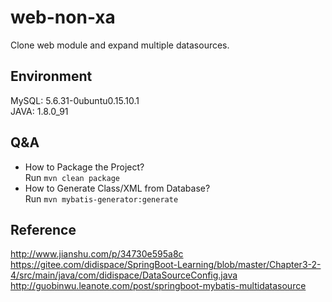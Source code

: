 # web-non-xa
Clone web module and expand multiple datasources.
	
## Environment 
MySQL: 5.6.31-0ubuntu0.15.10.1  
JAVA: 1.8.0_91  

## Q&A
+	How to Package the Project?  
	Run `mvn clean package`
+	How to Generate Class/XML from Database?  
	Run `mvn mybatis-generator:generate`  

## Reference
http://www.jianshu.com/p/34730e595a8c  
https://gitee.com/didispace/SpringBoot-Learning/blob/master/Chapter3-2-4/src/main/java/com/didispace/DataSourceConfig.java  
http://guobinwu.leanote.com/post/springboot-mybatis-multidatasource  
